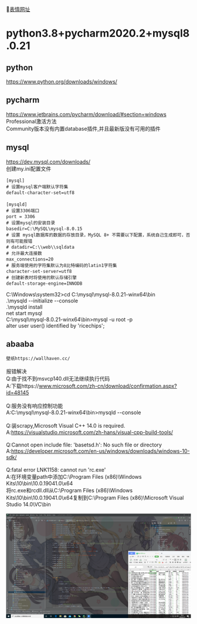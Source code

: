 :hamburger:[表情网址](https://www.webfx.com/tools/emoji-cheat-sheet/)
# python3.8+pycharm2020.2+mysql8.0.21

## python
https://www.python.org/downloads/windows/

## pycharm
https://www.jetbrains.com/pycharm/download/#section=windows<br>
Professional激活方法<br>
Community版本没有内置database插件,并且最新版没有可用的插件

## mysql
https://dev.mysql.com/downloads/<br>
创建my.ini配置文件
```
[mysql]
# 设置mysql客户端默认字符集
default-character-set=utf8
 
[mysqld]
# 设置3306端口
port = 3306
# 设置mysql的安装目录
basedir=C:\MySQL\mysql-8.0.15
# 设置 mysql数据库的数据的存放目录，MySQL 8+ 不需要以下配置，系统自己生成即可，否则有可能报错
# datadir=C:\\web\\sqldata
# 允许最大连接数
max_connections=20
# 服务端使用的字符集默认为8比特编码的latin1字符集
character-set-server=utf8
# 创建新表时将使用的默认存储引擎
default-storage-engine=INNODB
```
C:\Windows\system32>cd C:\mysql\mysql-8.0.21-winx64\bin<br>
.\mysqld --initialize --console<br>
.\mysqld install<br>
net start mysql<br>
C:\mysql\mysql-8.0.21-winx64\bin>mysql -u root -p<br>
alter user user() identified by 'ricechips';

## abaaba
`壁纸https://wallhaven.cc/`<br><br>
报错解决<br>
Q:由于找不到msvcp140.dll无法继续执行代码<br>
A:下载https://www.microsoft.com/zh-cn/download/confirmation.aspx?id=48145<br><br>
Q:服务没有响应控制功能<br>
A:C:\mysql\mysql-8.0.21-winx64\bin>mysqld --console<br><br>
Q:装scrapy,Microsoft Visual C++ 14.0 is required.<br>
A:https://visualstudio.microsoft.com/zh-hans/visual-cpp-build-tools/<br><br>
Q:Cannot open include file: 'basetsd.h': No such file or directory<br>
A:https://developer.microsoft.com/en-us/windows/downloads/windows-10-sdk/<br><br>
Q:fatal error LNK1158: cannot run 'rc.exe'<br>
A:在环境变量path中添加C:\Program Files (x86)\Windows Kits\10\bin\10.0.19041.0\x64<br>
将rc.exe和rcdll.dll从C:\Program Files (x86)\Windows Kits\10\bin\10.0.19041.0\x64复制到C:\Program Files (x86)\Microsoft Visual Studio 14.0\VC\bin<br><br>
![avatar](https://github.com/Ricechips/-python-/blob/master/PrtScn/ea072ccfc8c0033798db2a6042732cb.png)
